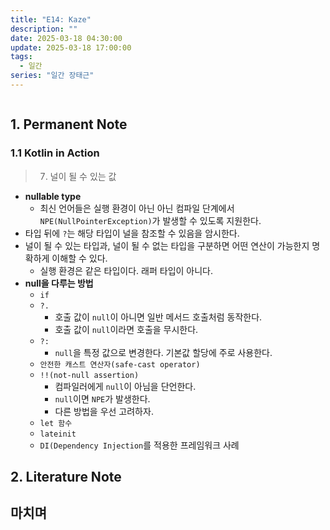 ```yaml
---
title: "E14: Kaze"
description: ""
date: 2025-03-18 04:30:00
update: 2025-03-18 17:00:00
tags:
  - 일간
series: "일간 장태근" 
---
```


![]()

## 1. Permanent Note

### 1.1 Kotlin in Action

> 7. 널이 될 수 있는 값

- **nullable type**
    - 최신 언어들은 실행 환경이 아닌 아닌 컴파일 단계에서 `NPE(NullPointerException)`가 발생할 수 있도록 지원한다.
- 타입 뒤에 `?`는 해당 타입이 널을 참조할 수 있음을 암시한다.
- 널이 될 수 있는 타입과, 널이 될 수 없는 타입을 구분하면 어떤 연산이 가능한지 명확하게 이해할 수 있다.
    - 실행 환경은 같은 타입이다. 래퍼 타입이 아니다.
- **null을 다루는 방법**
    - `if`
    - `?.`
        - 호출 값이 `null`이 아니면 일반 메서드 호출처럼 동작한다.
        - 호출 값이 `null`이라면 호출을 무시한다.
    - `?:`
        - `null`을 특정 값으로 변경한다. 기본값 할당에 주로 사용한다.
    - `안전한 캐스트 연산자(safe-cast operator)`
    - `!!(not-null assertion)`
        - 컴파일러에게 `null`이 아님을 단언한다.
        - `null`이면 `NPE`가 발생한다.
        - 다른 방법을 우선 고려하자.
    - `let 함수`
    - `lateinit`
    - `DI(Dependency Injection`를 적용한 프레임워크 사례

## 2. Literature Note

## 마치며 


